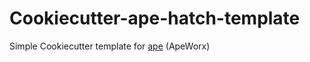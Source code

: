 # Cookiecutter-ape-hatch-template
Simple Cookiecutter template for [ape](https://github.com/ApeWorX/ape) (ApeWorx)
